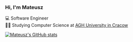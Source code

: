 ### Hi, I'm Mateusz

💻 Software Engineer </br>
👨‍🎓 Studying Computer Science at [AGH University in Cracow](https://www.agh.edu.pl) </br>

[![Mateusz's GitHub stats](https://github-readme-stats.vercel.app/api?username=mateuszstoch&show_icons=true&theme=dracula)](https://github.com/mateuszstoch/github-readme-stats)
